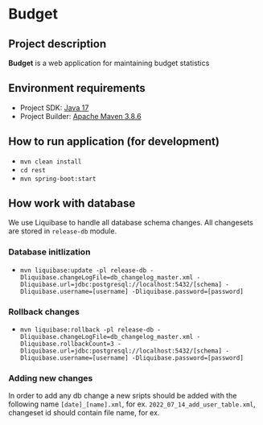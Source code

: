 # Budget

## Project description

**Budget** is a web application for maintaining budget statistics

## Environment requirements
* Project SDK: [Java 17](https://www.oracle.com/java/technologies/javase/jdk17-archive-downloads.html)
* Project Builder: [Apache Maven 3.8.6](https://maven.apache.org/download.cgi)

## How to run application (for development)

* ```mvn clean install```
* ```cd rest```
* ```mvn spring-boot:start```

## How work with database
We use Liquibase to handle all database schema changes. All changesets are stored in ```release-db``` module. 

### Database initlization

* ```mvn liquibase:update -pl release-db -Dliquibase.changeLogFile=db_changelog_master.xml -Dliquibase.url=jdbc:postgresql://localhost:5432/[schema] -Dliquibase.username=[username] -Dliquibase.password=[password]```

### Rollback changes
* ```mvn liquibase:rollback -pl release-db -Dliquibase.changeLogFile=db_changelog_master.xml -Dliquibase.rollbackCount=3 -Dliquibase.url=jdbc:postgresql://localhost:5432/[schema] -Dliquibase.username=[username] -Dliquibase.password=[password]```

### Adding new changes 
In order to add any db change a new sripts should be added with the following name ```[date]_[name].xml```, for ex. ```2022_07_14_add_user_table.xml```, changeset id should contain file name, for ex.

